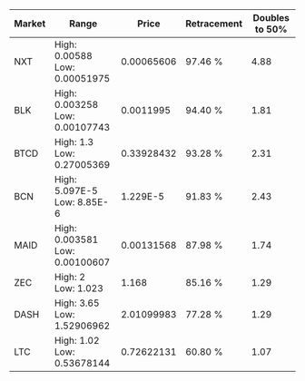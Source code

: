 | Market | Range | Price| Retracement | Doubles to 50% |
| --- | --- | --- | --- | --- |
| NXT | High: 0.00588<br />Low: 0.00051975 | 0.00065606 | 97.46 % | 4.88 |
| BLK | High: 0.003258<br />Low: 0.00107743 | 0.0011995 | 94.40 % | 1.81 |
| BTCD | High: 1.3<br />Low: 0.27005369 | 0.33928432 | 93.28 % | 2.31 |
| BCN | High: 5.097E-5<br />Low: 8.85E-6 | 1.229E-5 | 91.83 % | 2.43 |
| MAID | High: 0.003581<br />Low: 0.00100607 | 0.00131568 | 87.98 % | 1.74 |
| ZEC | High: 2<br />Low: 1.023 | 1.168 | 85.16 % | 1.29 |
| DASH | High: 3.65<br />Low: 1.52906962 | 2.01099983 | 77.28 % | 1.29 |
| LTC | High: 1.02<br />Low: 0.53678144 | 0.72622131 | 60.80 % | 1.07 |
